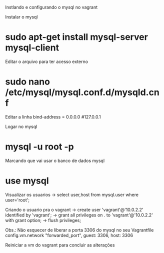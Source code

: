 Instlando e configurando o mysql no vagrant

Instalar o mysql
# sudo apt-get install mysql-server mysql-client

Editar o arquivo para ter acesso externo
# sudo nano /etc/mysql/mysql.conf.d/mysqld.cnf

Editar a linha
bind-address            = 0.0.0.0 #127.0.0.1

Logar no mysql
# mysql -u root -p

Marcando que vai usar o banco de dados mysql
# use mysql

Visualizar os usuarios
-> select user,host from mysql.user where user='root';

Criando o usuario pra o vagrant
-> create user 'vagrant'@'10.0.2.2' identified by 'vagrant';
-> grant all privileges on *.* to 'vagrant'@'10.0.2.2' with grant option;
-> flush privileges;

Obs.: Não esquecer de liberar a porta 3306 do mysql no seu Vagrantfile
config.vm.network "forwarded_port", guest: 3306, host: 3306

Reiniciar a vm do vagrant para concluir as alterações